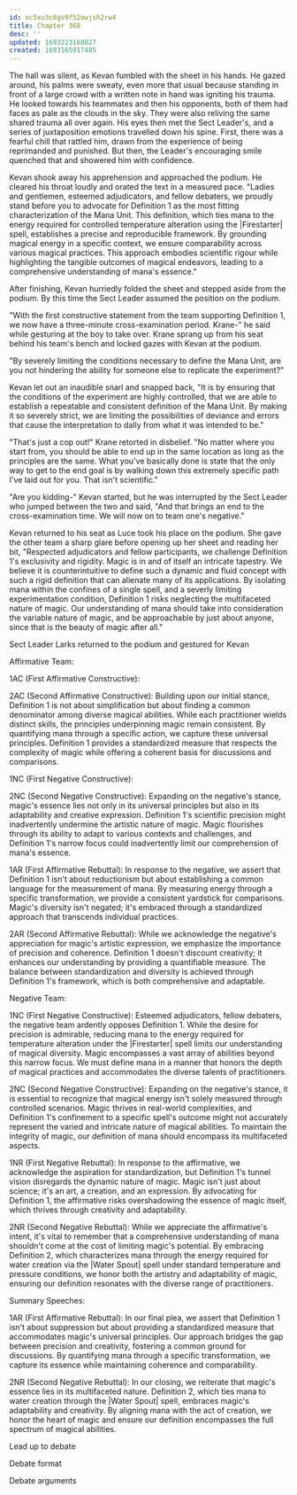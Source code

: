 ```yaml
---
id: oc5xu3c8gs9f52owjsh2rw4
title: Chapter 368
desc: ''
updated: 1693223168027
created: 1693165917485
---
```


The hall was silent, as Kevan fumbled with the sheet in his hands. He gazed around, his palms were sweaty, even more that usual because standing in front of a large crowd with a written note in hand was igniting his trauma. He looked towards his teammates and then his opponents, both of them had faces as pale as the clouds in the sky. They were also reliving the same shared trauma all over again. His eyes then met the Sect Leader's, and a series of juxtaposition emotions travelled down his spine. First, there was a fearful chill that rattled him, drawn from the experience of being reprimanded and punished. But then, the Leader's encouraging smile quenched that and showered him with confidence.

Kevan shook away his apprehension and approached the podium. He cleared his throat loudly and orated the text in a measured pace. "Ladies and gentlemen, esteemed adjudicators, and fellow debaters, we proudly stand before you to advocate for Definition 1 as the most fitting characterization of the Mana Unit. This definition, which ties mana to the energy required for controlled temperature alteration using the |Firestarter| spell, establishes a precise and reproducible framework. By grounding magical energy in a specific context, we ensure comparability across various magical practices. This approach embodies scientific rigour while highlighting the tangible outcomes of magical endeavors, leading to a comprehensive understanding of mana's essence."

After finishing, Kevan hurriedly folded the sheet and stepped aside from the podium. By this time the Sect Leader assumed the position on the podium.

"With the first constructive statement from the team supporting Definition 1, we now have a three-minute cross-examination period. Krane-" he said while gesturing at the boy to take over. Krane sprang up from his seat behind his team's bench and locked gazes with Kevan at the podium.

"By severely limiting the conditions necessary to define the Mana Unit, are you not hindering the ability for someone else to replicate the experiment?"

Kevan let out an inaudible snarl and snapped back, "It is by ensuring that the conditions of the experiment are highly controlled, that we are able to establish a repeatable and consistent definition of the Mana Unit. By making it so severely strict, we are limiting the possibilities of deviance and errors that cause the interpretation to dally from what it was intended to be."

"That's just a cop out!" Krane retorted in disbelief. "No matter where you start from, you should be able to end up in the same location as long as the principles are the same. What you've basically done is state that the only way to get to the end goal is by walking down this extremely specific path I've laid out for you. That isn't scientific."

"Are you kidding-" Kevan started, but he was interrupted by the Sect Leader who jumped between the two and said, "And that brings an end to the cross-examination time. We will now on to team one's negative."

Kevan returned to his seat as Luce took his place on the podium. She gave the other team a sharp glare before opening up her sheet and reading her bit, "Respected adjudicators and fellow participants, we challenge Definition 1's exclusivity and rigidity. Magic is in and of itself an intricate tapestry. We believe it is counterintuitive to define such a dynamic and fluid concept with such a rigid definition that can alienate many of its applications. By isolating mana within the confines of a single spell, and a severly limiting experimentation condition, Definition 1 risks neglecting the multifaceted nature of magic. Our understanding of mana should take into consideration the variable nature of magic, and be approachable by just about anyone, since that is the beauty of magic after all."

Sect Leader Larks returned to the podium and gestured for Kevan

Affirmative Team:

1AC (First Affirmative Constructive):


2AC (Second Affirmative Constructive):
Building upon our initial stance, Definition 1 is not about simplification but about finding a common denominator among diverse magical abilities. While each practitioner wields distinct skills, the principles underpinning magic remain consistent. By quantifying mana through a specific action, we capture these universal principles. Definition 1 provides a standardized measure that respects the complexity of magic while offering a coherent basis for discussions and comparisons.

1NC (First Negative Constructive):


2NC (Second Negative Constructive):
Expanding on the negative's stance, magic's essence lies not only in its universal principles but also in its adaptability and creative expression. Definition 1's scientific precision might inadvertently undermine the artistic nature of magic. Magic flourishes through its ability to adapt to various contexts and challenges, and Definition 1's narrow focus could inadvertently limit our comprehension of mana's essence.

1AR (First Affirmative Rebuttal):
In response to the negative, we assert that Definition 1 isn't about reductionism but about establishing a common language for the measurement of mana. By measuring energy through a specific transformation, we provide a consistent yardstick for comparisons. Magic's diversity isn't negated; it's embraced through a standardized approach that transcends individual practices.

2AR (Second Affirmative Rebuttal):
While we acknowledge the negative's appreciation for magic's artistic expression, we emphasize the importance of precision and coherence. Definition 1 doesn't discount creativity; it enhances our understanding by providing a quantifiable measure. The balance between standardization and diversity is achieved through Definition 1's framework, which is both comprehensive and adaptable.

Negative Team:

1NC (First Negative Constructive):
Esteemed adjudicators, fellow debaters, the negative team ardently opposes Definition 1. While the desire for precision is admirable, reducing mana to the energy required for temperature alteration under the |Firestarter| spell limits our understanding of magical diversity. Magic encompasses a vast array of abilities beyond this narrow focus. We must define mana in a manner that honors the depth of magical practices and accommodates the diverse talents of practitioners.

2NC (Second Negative Constructive):
Expanding on the negative's stance, it is essential to recognize that magical energy isn't solely measured through controlled scenarios. Magic thrives in real-world complexities, and Definition 1's confinement to a specific spell's outcome might not accurately represent the varied and intricate nature of magical abilities. To maintain the integrity of magic, our definition of mana should encompass its multifaceted aspects.

1NR (First Negative Rebuttal):
In response to the affirmative, we acknowledge the aspiration for standardization, but Definition 1's tunnel vision disregards the dynamic nature of magic. Magic isn't just about science; it's an art, a creation, and an expression. By advocating for Definition 1, the affirmative risks overshadowing the essence of magic itself, which thrives through creativity and adaptability.

2NR (Second Negative Rebuttal):
While we appreciate the affirmative's intent, it's vital to remember that a comprehensive understanding of mana shouldn't come at the cost of limiting magic's potential. By embracing Definition 2, which characterizes mana through the energy required for water creation via the |Water Spout| spell under standard temperature and pressure conditions, we honor both the artistry and adaptability of magic, ensuring our definition resonates with the diverse range of practitioners.

Summary Speeches:

1AR (First Affirmative Rebuttal):
In our final plea, we assert that Definition 1 isn't about suppression but about providing a standardized measure that accommodates magic's universal principles. Our approach bridges the gap between precision and creativity, fostering a common ground for discussions. By quantifying mana through a specific transformation, we capture its essence while maintaining coherence and comparability.

2NR (Second Negative Rebuttal):
In our closing, we reiterate that magic's essence lies in its multifaceted nature. Definition 2, which ties mana to water creation through the |Water Spout| spell, embraces magic's adaptability and creativity. By aligning mana with the act of creation, we honor the heart of magic and ensure our definition encompasses the full spectrum of magical abilities.

Lead up to debate

Debate format

Debate arguments